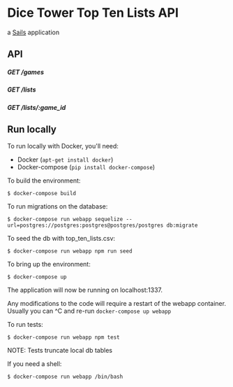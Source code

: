 # Dice Tower Top Ten Lists API

a [Sails](http://sailsjs.org) application

## API

##### GET /games
##### GET /lists
##### GET /lists/:game_id

## Run locally

To run locally with Docker, you'll need:

* Docker (``apt-get install docker``)
* Docker-compose (``pip install docker-compose``)

To build the environment:

```
$ docker-compose build
```

To run migrations on the database:

```
$ docker-compose run webapp sequelize --url=postgres://postgres:postgres@postgres/postgres db:migrate
```

To seed the db with top_ten_lists.csv:

```
$ docker-compose run webapp npm run seed
```

To bring up the environment:

```
$ docker-compose up
```

The application will now be running on localhost:1337.

Any modifications to the code will require a restart of the webapp container.
Usually you can ^C and re-run ``docker-compose up webapp``

To run tests:

```
$ docker-compose run webapp npm test
```

NOTE: Tests truncate local db tables

If you need a shell:

```
$ docker-compose run webapp /bin/bash
```